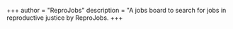 +++
author = "ReproJobs"
description = "A jobs board to search for jobs in reproductive justice by ReproJobs.
+++
